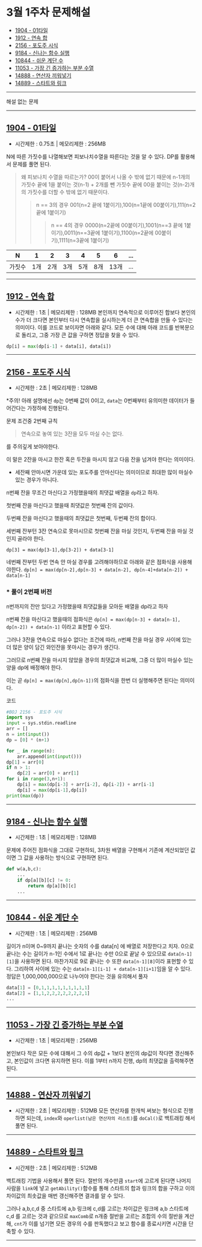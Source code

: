 # 3월 1주차 문제해설
- [1904 - 01타일](https://github.com/Junhyung-Choi/BOJ-PS/blob/master/Mar/week_1/1904.py "1904 - 01타일")
- [1912 - 연속 합](https://github.com/Junhyung-Choi/BOJ-PS/blob/master/Mar/week_1/1912.py "1912 - 연속 합")
- [2156 - 포도주 시식](https://github.com/Junhyung-Choi/BOJ-PS/blob/master/Mar/week_1/2156.py "2156 - 포도주 시식")
- [9184 - 신나는 함수 실행](https://github.com/Junhyung-Choi/BOJ-PS/blob/master/Mar/week_1/9184.py "9184 - 신나는 함수 실행")
- [10844 - 쉬운 계단 수](https://github.com/Junhyung-Choi/BOJ-PS/blob/master/Mar/week_1/10844.py "10844 - 쉬운 계단 수")
- [11053 - 가장 긴 증가하는 부분 수열](https://github.com/Junhyung-Choi/BOJ-PS/blob/master/Mar/week_1/11053.py "11053 - 가장 긴 증가하는 부분 수열")
- [14888 - 연산자 끼워넣기](https://github.com/Junhyung-Choi/BOJ-PS/blob/master/Mar/week_1/14888.py "14888 - 연산자 끼워넣기")
- [14889 - 스타트와 링크](https://github.com/Junhyung-Choi/BOJ-PS/blob/master/Mar/week_1/14889.py "14889 - 스타트와 링크")
---
해설 없는 문제

---
## [1904 - 01타일](https://github.com/Junhyung-Choi/BOJ-PS/blob/master/Mar/week_1/1904.py "1904 - 01타일")
- 시간제한 : 0.75초 | 메모리제한 : 256MB

N에 따른 가짓수를 나열해보면 피보나치수열을 따른다는 것을 알 수 있다. DP를 활용해서 문제를 풀면 된다.

> 왜 피보나치 수열을 따르는가? 
> 00이 붙어서 나올 수 밖에 없기 때문에 n-1개의 가짓수 끝에 1을 붙이는 것(n-1) + 2개를 뺀 가짓수 끝에 00을 붙이는 것(n-2)개의 가짓수를 더할 수 밖에 없기 때문이다.
>> n == 3의 경우 001(n=2 끝에 1붙이기),100(n=1끝에 00붙이기),111(n=2끝에 1붙이기)
>>> n == 4의 경우 0000(n=2끝에 00붙이기),1001(n==3 끝에 1붙이기),0011(n==3끝에 1붙이기),1100(n=2끝에 00붙이기),1111(n=3끝에 1붙이기)  

|N      | 1        | 2        | 3        | 4        | 5        | 6        | ...     |
|:-----:|:--------:|:--------:|:--------:|:--------:|:--------:|:--------:|:--------:|
|가짓수 |  1개     |  2개     |  3개     |  5개     |  8개     |  13개     |  ...     |
  
---
## [1912 - 연속 합](https://github.com/Junhyung-Choi/BOJ-PS/blob/master/Mar/week_1/1912.py "1912 - 연속 합")
- 시간제한 : 1초 | 메모리제한 : 128MB
본인까지 연속적으로 이루어진 합보다 본인의 수가 더 크다면 본인부터 다시 연속합을 실시하는게 더 큰 연속합을 만들 수 있다는 의미이다.
이를 코드로 보이자면 아래와 같다.
모든 수에 대해 아래 코드를 반복문으로 돌리고, 그중 가장 큰 값을 구하면 정답을 찾을 수 있다.

```python
dp[i] = max(dp[i-1] + data[i], data[i])
```
---
## [2156 - 포도주 시식](https://github.com/Junhyung-Choi/BOJ-PS/blob/master/Mar/week_1/2156.py "2156 - 포도주 시식")
- 시간제한 : 2초 | 메모리제한 : 128MB

*주의! 아래 설명에선 `dp`는 0번째 값이 0이고, `data`는 0번째부터 유의미한 데이터가 들어간다는 가정하에 진행된다.

문제 조건중 2번째 규칙
> 연속으로 놓여 있는 3잔을 모두 마실 수는 없다.

를 주의깊게 보아야한다.

이 말은 2잔을 마시고 한잔 혹은 두잔을 마시지 않고 다음 잔을 넘겨야 한다는 의미이다.

* 세잔째 안마시면 가운데 있는 포도주를 안마신다는 의미이므로 최대한 많이 마실수 있는 경우가 아니다.

n번째 잔을 무조건 마신다고 가정했을때의 최댓값 배열을 `dp`라고 하자.

첫번째 잔을 마신다고 했을때 최댓값은 첫번째 잔의 값이다.

두번째 잔을 마신다고 했을때의 최댓값은 첫번째, 두번째 잔의 합이다.

세번째 잔부턴 3잔 연속으로 못마시므로 첫번째 잔을 마실 것인지, 두번째 잔을 마실 것인지 골라야 한다. 

`dp[3] = max(dp[3-1],dp[3-2]) + data[3-1]`

네번째 잔부턴 두번 연속 안 마실 경우를 고려해야하므로 아래와 같은 점화식을 사용해야한다.
`dp[n] = max(dp[n-2],dp[n-3] + data[n-2], dp[n-4]+data[n-2]) + data[n-1]`


### * 풀이 2번째 버전 
n번까지의 잔만 있다고 가정했을때 최댓값들을 모아둔 배열을 dp라고 하자

n번째 잔을 마신다고 했을때의 점화식은
`dp[n] = max(dp[n-3] + data[n-1], dp[n-2]) + data[n-1]` 이라고 표현할 수 있다.

그러나 3잔을 연속으로 마실수 없다는 조건에 따라, n번째 잔을 마실 경우 사이에 있는 더 많은 양이 담긴 와인잔을 못마시는 경우가 생긴다.

그러므로 n번째 잔을 마시지 않았을 경우의 최댓값과 비교해, 그중 더 많이 마실수 있는 양을 dp에 배정해야 한다.

이는 곧 `dp[n] = max(dp[n],dp[n-1])`의 점화식을 한번 더 실행해주면 된다는 의미이다.

코드
```python
#BOJ 2156 - 포도주 시식
import sys
input = sys.stdin.readline
arr = []
n = int(input())
dp = [0] * (n+1)

for _ in range(n):
    arr.append(int(input()))
dp[1] = arr[0]
if n > 1:
    dp[2] = arr[0] + arr[1]
for i in range(3,n+1):
    dp[i] = max(dp[i-3] + arr[i-2], dp[i-2]) + arr[i-1]
    dp[i] = max(dp[i-1],dp[i])
print(max(dp))
```

---
## [9184 - 신나는 함수 실행](https://github.com/Junhyung-Choi/BOJ-PS/blob/master/Mar/week_1/9184.py "9184 - 신나는 함수 실행")
- 시간제한 : 1초 | 메모리제한 : 128MB

문제에 주어진 점화식을 그대로 구현하되, 3차원 배열을 구현해서 기존에 계산되었던 값이면 그 값을 사용하는 방식으로 구현하면 된다.

```python
def w(a,b,c):
    ...
    if dp[a][b][c] != 0:
        return dp[a][b][c]
    ...
```
---
## [10844 - 쉬운 계단 수](https://github.com/Junhyung-Choi/BOJ-PS/blob/master/Mar/week_1/10844.py "10844 - 쉬운 계단 수")
- 시간제한 : 1초 | 메모리제한 : 256MB

길이가 n이며 0~9까지 끝나는 숫자의 수를 data[n] 에 배열로 저장한다고 치자.
0으로 끝나는 수는 길이가 n-1인 수에서 1로 끝나는 수만 0으로 끝날 수 있으므로 `data[n-1][1]`을 사용하면 된다.
마찬가지로 9로 끝나는 수 또한 `data[n-1][8]`이라 표현할 수 있다.
그리하여 사이에 있는 수는 `data[n-1][i-1] + data[n-1][i+1]`임을 알 수 있다.
정답은 1,000,000,000으로 나누어야 한다는 것을 유의해서 풀자

```python
data[1] = [0,1,1,1,1,1,1,1,1,1]
data[2] = [1,1,2,2,2,2,2,2,2,1]
...
```


---
## [11053 - 가장 긴 증가하는 부분 수열](https://github.com/Junhyung-Choi/BOJ-PS/blob/master/Mar/week_1/11053.py "11053 - 가장 긴 증가하는 부분 수열")
- 시간제한 : 1초 | 메모리제한 : 256MB

본인보다 작은 모든 수에 대해서 그 수의 dp값 + 1보다 본인의 dp값이 작다면 갱신해주고, 본인값이 크다면 유지하면 된다. 이를 1부터 n까지 진행, dp의 최댓값을 출력해주면 된다.

---
## [14888 - 연산자 끼워넣기](https://github.com/Junhyung-Choi/BOJ-PS/blob/master/Mar/week_1/14888.py "14888 - 연산자 끼워넣기")
- 시간제한 : 2초 | 메모리제한 : 512MB
모든 연산자를 한개씩 써보는 형식으로 진행하면 되는데, `index`와 `operlist(남은 연산자의 리스트)`를 `doCal()`로 백트래킹 해서 풀면 된다.

------
## [14889 - 스타트와 링크](https://github.com/Junhyung-Choi/BOJ-PS/blob/master/Mar/week_1/14889.py "14888 - 스타트와 링크")
- 시간제한 : 2초 | 메모리제한 : 512MB

백트래킹 기법을 사용해서 풀면 된다. 절반의 개수만큼 `start`에 고르게 된다면 나머지 사람을 `link`에 넣고 `getAbility()`함수를 통해 스타트의 합과 링크의 합을 구하고 이의 차이값의 최솟값을 매번 갱신해주면 결과를 알 수 있다.

그러나 a,b,c,d 중 스타트에 a,b 링크에 c,d를 고르는 차이값은 링크에 a,b 스타트에 c,d 를 고르는 것과 같으므로 `maxComb`로 n개중 절반을 고르는 조합의 수의 절반을 계산해, `cnt`가 이를 넘기면 모든 경우의 수를 판독했다고 보고 함수를 종료시키면 시간을 단축할 수 있다.

---